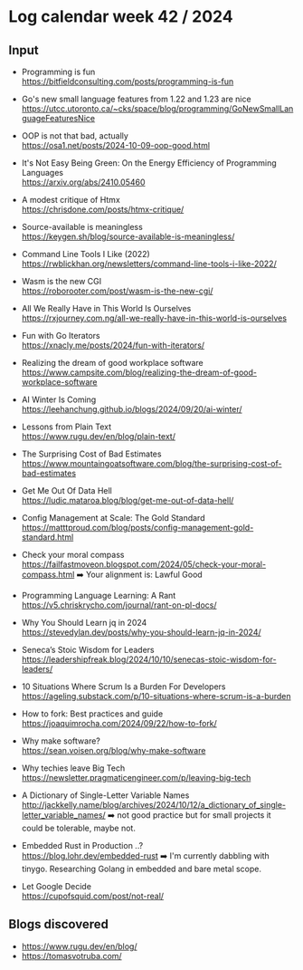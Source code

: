 # Log calendar week 42 / 2024

## Input
- Programming is fun  
https://bitfieldconsulting.com/posts/programming-is-fun
- Go's new small language features from 1.22 and 1.23 are nice  
https://utcc.utoronto.ca/~cks/space/blog/programming/GoNewSmallLanguageFeaturesNice
- OOP is not that bad, actually  
https://osa1.net/posts/2024-10-09-oop-good.html
- It's Not Easy Being Green: On the Energy Efficiency of Programming Languages  
https://arxiv.org/abs/2410.05460
- A modest critique of Htmx  
https://chrisdone.com/posts/htmx-critique/
- Source-available is meaningless  
https://keygen.sh/blog/source-available-is-meaningless/

- Command Line Tools I Like (2022)  
https://rwblickhan.org/newsletters/command-line-tools-i-like-2022/
- Wasm is the new CGI  
https://roborooter.com/post/wasm-is-the-new-cgi/
- All We Really Have in This World Is Ourselves  
https://rxjourney.com.ng/all-we-really-have-in-this-world-is-ourselves
- Fun with Go Iterators  
https://xnacly.me/posts/2024/fun-with-iterators/
- Realizing the dream of good workplace software  
https://www.campsite.com/blog/realizing-the-dream-of-good-workplace-software
- AI Winter Is Coming  
https://leehanchung.github.io/blogs/2024/09/20/ai-winter/
- Lessons from Plain Text  
https://www.rugu.dev/en/blog/plain-text/


- The Surprising Cost of Bad Estimates  
https://www.mountaingoatsoftware.com/blog/the-surprising-cost-of-bad-estimates

- Get Me Out Of Data Hell  
https://ludic.mataroa.blog/blog/get-me-out-of-data-hell/
- Config Management at Scale: The Gold Standard  
https://matttproud.com/blog/posts/config-management-gold-standard.html

- Check your moral compass  
https://failfastmoveon.blogspot.com/2024/05/check-your-moral-compass.html
:arrow_right: Your alignment is: Lawful Good

- Programming Language Learning: A Rant  
https://v5.chriskrycho.com/journal/rant-on-pl-docs/
- Why You Should Learn jq in 2024  
https://stevedylan.dev/posts/why-you-should-learn-jq-in-2024/
- Seneca’s Stoic Wisdom for Leaders  
https://leadershipfreak.blog/2024/10/10/senecas-stoic-wisdom-for-leaders/
- 10 Situations Where Scrum Is a Burden For Developers  
https://ageling.substack.com/p/10-situations-where-scrum-is-a-burden

- How to fork: Best practices and guide  
https://joaquimrocha.com/2024/09/22/how-to-fork/

- Why make software?  
https://sean.voisen.org/blog/why-make-software

- Why techies leave Big Tech  
https://newsletter.pragmaticengineer.com/p/leaving-big-tech

- A Dictionary of Single-Letter Variable Names  
http://jackkelly.name/blog/archives/2024/10/12/a_dictionary_of_single-letter_variable_names/
:arrow_right: not good practice but for small projects it could be tolerable, maybe not.

- Embedded Rust in Production ..?  
https://blog.lohr.dev/embedded-rust
:arrow_right: I'm currently dabbling with tinygo. Researching Golang in embedded and bare metal scope.

- Let Google Decide  
https://cupofsquid.com/post/not-real/


## Blogs discovered
- https://www.rugu.dev/en/blog/
- https://tomasvotruba.com/

